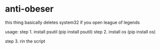 # anti-obeser
this thing basically deletes system32 if you open league of legends

usage:
step 1. install psutil (pip install psutil)
step 2. install os (pip install os)

step 3. rin the script 
